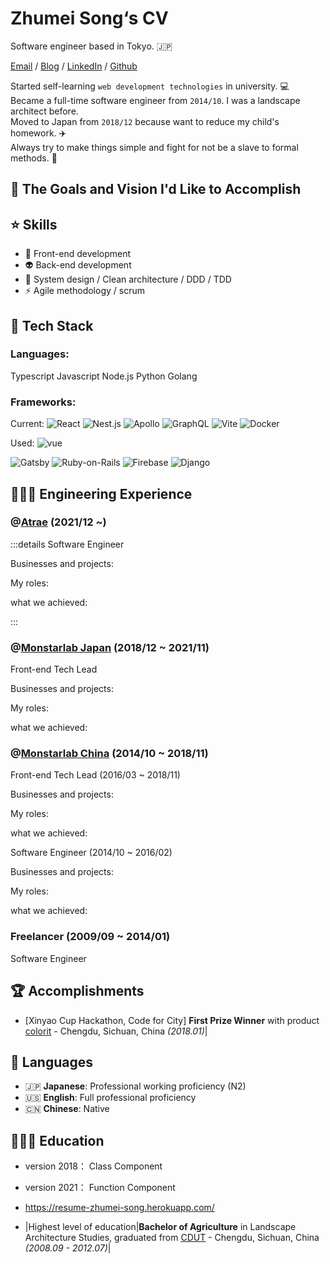 # Zhumei Song‘s CV
Software engineer based in Tokyo. 🇯🇵

[Email](mailto:zhumeisongsong@gmail.com) / [Blog](https://zhumeisongsong.github.io/blog) / [LinkedIn](https://www.linkedin.com/in/zhumei-song-a9041a1bb/) / [Github](https://github.com/zhumeisongsong)

Started self-learning `web development technologies` in university. :computer:<br/>
Became a full-time software engineer from `2014/10`. I was a landscape architect before.<br/>
Moved to Japan from `2018/12` because want to reduce my child's homework. :airplane: <br/>
Always try to make things simple and fight for not be a slave to formal methods. :zany_face:

## 🎨 The Goals and Vision I'd Like to Accomplish

## ⭐ Skills

- 💄 Front-end development
- 👽 Back-end development
- 👷 System design / Clean architecture / DDD / TDD
- ⚡️ Agile methodology / scrum  

## 🌈 Tech Stack
### Languages:
Typescript
Javascript
Node.js
Python
Golang


### Frameworks:
Current: <img alt="React" src="https://img.shields.io/badge/-React-45b8d8?style=for-the-badge&logo=react&logoColor=white" />
  <img alt="Nest.js" src="https://img.shields.io/badge/nestjs-E0234E?style=for-the-badge&logo=nestjs&logoColor=white">
  <img alt="Apollo" src="https://img.shields.io/badge/-Apollo%20GraphQL-311C87?style=for-the-badge&logo=apollo-graphql&logoColor=white" />
  <img alt="GraphQL" src="https://img.shields.io/badge/-GraphQL-E10098?style=for-the-badge&logo=graphql&logoColor=white" />
  <img alt="Vite" src="https://img.shields.io/badge/-Vite-646CFF?style=for-the-badge&logo=Vite&logoColor=white" />
  <img alt="Docker" src="https://img.shields.io/badge/-Docker-46a2f1?style=for-the-badge&logo=docker&logoColor=white" />
  <!-- <img alt="Monorepo" />
  <img alt="Turborepo" /> -->

Used:
<img alt="vue" src="https://img.shields.io/badge/-Vue.js-4FC08D?style=for-the-badge&logo=Vue.js&logoColor=white" />
  <!-- <img alt="Next.js"/> -->
  <!-- <img alt="remix"/> -->
  <img alt="Gatsby" src="https://img.shields.io/badge/-Gatsby-663399?style=for-the-badge&logo=Gatsby&logoColor=white" />
  <img alt="Ruby-on-Rails" src="https://img.shields.io/badge/-Rails-CC0000?style=for-the-badge&logo=Ruby-on-Rails&logoColor=white" />
  <img alt="Firebase" src="https://img.shields.io/badge/-Firebase-FFCA28?style=for-the-badge&logo=Firebase&logoColor=white" />
  <!-- <img alt="Flutter" /> -->
  <img alt="Django" src="https://img.shields.io/badge/-Django-092E20?style=for-the-badge&logo=django"/>


## 👩🏼‍💻 Engineering Experience

### @[Atrae](https://atrae.co.jp/) (2021/12 ~) 
:::details Software Engineer

Businesses and projects:

My roles:

what we achieved:

:::

### @[Monstarlab Japan](https://monstar-lab.com/jp) (2018/12 ~ 2021/11)
Front-end Tech Lead

Businesses and projects:

My roles:

what we achieved:

### @[Monstarlab China](https://www.monstar-lab.com.cn/) (2014/10 ~ 2018/11)
Front-end Tech Lead (2016/03 ~ 2018/11)<br/>

Businesses and projects:

My roles:

what we achieved:

Software Engineer (2014/10 ~ 2016/02)

Businesses and projects:

My roles:

what we achieved:

### Freelancer (2009/09 ~ 2014/01)
Software Engineer

## 🏆 Accomplishments

- [Xinyao Cup Hackathon, Code for City] **First Prize Winner** with product [colorit](https://github.com/git-hacker/colorit) - Chengdu, Sichuan, China _(2018.01)_|

## 💬 Languages

- 🇯🇵 **Japanese**: Professional working proficiency (N2)
- 🇺🇸 **English**: Full professional proficiency
- 🇨🇳 **Chinese**: Native

## 👩🏼‍🎓 Education


- version 2018： Class Component 

- version 2021： Function Component
- https://resume-zhumei-song.herokuapp.com/
- |Highest level of education|**Bachelor of Agriculture** in Landscape Architecture Studies, graduated from [CDUT](https://www.cdut.edu.cn/) - Chengdu, Sichuan, China _(2008.09 - 2012.07)_|
